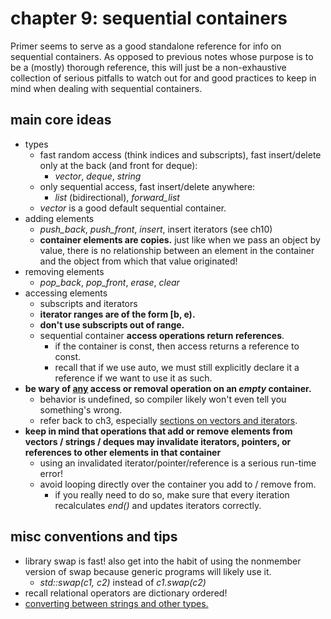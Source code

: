 # chapter 9: sequential containers

Primer seems to serve as a good standalone reference for info on sequential containers. As opposed to previous notes whose purpose is to be a (mostly) thorough reference, this will just be a non-exhaustive collection of serious pitfalls to watch out for and good practices to keep in mind when dealing with sequential containers.

## main core ideas

- types
	- fast random access (think indices and subscripts), fast insert/delete only at the back (and front for deque):
		- *vector*, *deque*, *string*
	- only sequential access, fast insert/delete anywhere:
		- *list* (bidirectional), *forward_list*
	- *vector* is a good default sequential container.
- adding elements
	- *push_back*, *push_front*, *insert*, insert iterators (see ch10)
	- **container elements are copies.** just like when we pass an object by value, there is no relationship between an element in the container and the object from which that value originated!
- removing elements
	- *pop_back*, *pop_front*, *erase*, *clear*
- accessing elements
	- subscripts and iterators
	- **iterator ranges are of the form [b, e).**
	- **don't use subscripts out of range.**
	- sequential container **access operations return references**.
		- if the container is const, then access returns a reference to const.
		- recall that if we use auto, we must still explicitly declare it a reference if we want to use it as such.
- **be wary of <ins>any</ins> access or removal operation on an *empty* container.**
	- behavior is undefined, so compiler likely won't even tell you something's wrong.
	- refer back to ch3, especially [sections on vectors and iterators](https://github.com/tedklin/back-to-basics/blob/master/cpp/primer/ch-03.md#library-vector-type-33).
- **keep in mind that operations that add or remove elements from vectors / strings / deques may invalidate iterators, pointers, or references to other elements in that container**
	- using an invalidated iterator/pointer/reference is a serious run-time error!
	- avoid looping directly over the container you add to / remove from.
		- if you really need to do so, make sure that every iteration recalculates *end()* and updates iterators correctly.


## misc conventions and tips

- library swap is fast! also get into the habit of using the nonmember version of swap because generic programs will likely use it. 
	- *std::swap(c1, c2)* instead of *c1.swap(c2)*
- recall relational operators are dictionary ordered!
- [converting between strings and other types.](https://en.cppreference.com/w/cpp/string/basic_string/stol)